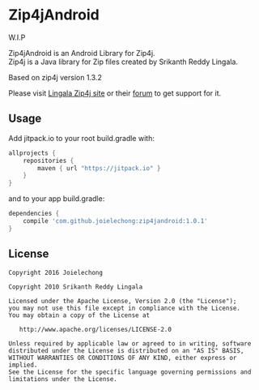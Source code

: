 Zip4jAndroid
=============

W.I.P

Zip4jAndroid is an Android Library for Zip4j.  
Zip4j is a Java library for Zip files created by Srikanth Reddy Lingala.  

Based on zip4j version 1.3.2

Please visit [Lingala Zip4j site][1] or their [forum][2] to get support for it.

Usage
-----
Add jitpack.io to your root build.gradle with:
```gradle
allprojects {
    repositories {
        maven { url "https://jitpack.io" }
    }
}
```
and to your app build.gradle:

```gradle
dependencies {
    compile 'com.github.joielechong:zip4jandroid:1.0.1'
}
```

License
-------

    Copyright 2016 Joielechong
    
    Copyright 2010 Srikanth Reddy Lingala

    Licensed under the Apache License, Version 2.0 (the "License");
    you may not use this file except in compliance with the License.
    You may obtain a copy of the License at

       http://www.apache.org/licenses/LICENSE-2.0

    Unless required by applicable law or agreed to in writing, software
    distributed under the License is distributed on an "AS IS" BASIS,
    WITHOUT WARRANTIES OR CONDITIONS OF ANY KIND, either express or implied.
    See the License for the specific language governing permissions and
    limitations under the License.



 [1]: http://www.lingala.net/zip4j/
 [2]: http://www.lingala.net/zip4j/forum/index.php

